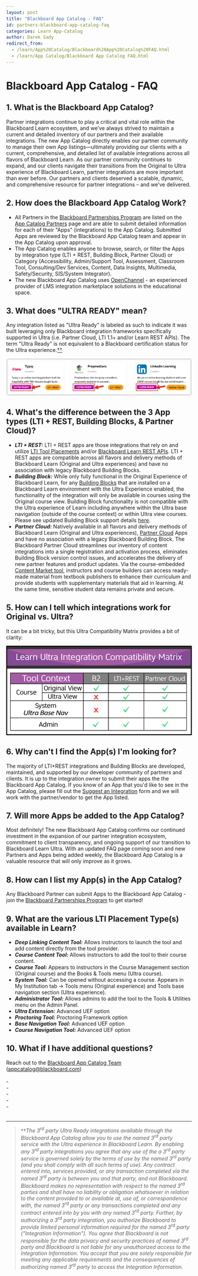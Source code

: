 ```yaml
---
layout: post
title: "Blackboard App Catalog - FAQ"
id: partners-blackboard-app-catalog-faq
categories: Learn App-Catalog
author: Darek Sady
redirect_from:
  - /learn/App%20Catalog/Blackboard%20App%20Catalog%20FAQ.html
  - /learn/App Catalog/Blackboard App Catalog FAQ.html
---
```


# Blackboard App Catalog - FAQ

## 1. What is the Blackboard App Catalog?

Partner integrations continue to play a critical and vital role within the Blackboard Learn ecosystem, and we’ve always strived to maintain a current and detailed inventory of our partners and their available integrations. The new App Catalog directly enables our partner community to manage their own App listings—ultimately providing our clients with a current, comprehensive, and detailed list of available integrations across all flavors of Blackboard Learn. As our partner community continues to expand, and our clients navigate their transitions from the Original to Ultra experience of Blackboard Learn, partner integrations are more important than ever before. Our partners and clients deserved a scalable, dynamic, and comprehensive resource for partner integrations – and we’ve delivered.

## 2. How does the Blackboard App Catalog Work?

- All Partners in the [Blackboard Partnerships Program](https://www.blackboard.com/partnerships/become-a-partner) are listed on the [App Catalog Partners](https://appcatalog.blackboard.com/list-partners/) page and are able to submit detailed information for each of their "Apps" (integrations) to the App Catalog. Submitted Apps are reviewed by the Blackboard App Catalog team and appear in the App Catalog upon approval.
- The App Catalog enables anyone to browse, search, or filter the Apps by integration type (LTI + REST, Building Block, Partner Cloud) or Category (Accessibility, Admin/Support Tool, Assessment, Classroom Tool, Consulting/Dev Services, Content, Data Insights, Multimedia, Safety/Security, SIS/System Integrator).
- The new Blackboard App Catalog uses [OpenChannel](https://openchannel.io/) - an experienced provider of LMS integration marketplace solutions in the educational space.

## 3. What does "ULTRA READY" mean?

Any integration listed as "Ultra Ready" is labeled as such to indicate it was built leveraging only Blackboard integration frameworks specifically supported in Ultra (i.e. Partner Cloud, LTI 1.1+ and/or Learn REST APIs). The term "Ultra Ready" is not equivalent to a Blackboard certification status for the Ultra experience.[††](#ultraready)

![Ultra Ready Badges](/assets/img/ultraready.png "Ultra Ready Badges")

## 4. What's the difference between the 3 App types (LTI + REST, Building Blocks, & Partner Cloud)?

- _**LTI + REST:**_ LTI + REST apps are those integrations that rely on and utilize [LTI Tool Placements](https://help.blackboard.com/Learn/Administrator/SaaS/Integrations/Learning_Tools_Interoperability) and/or [Blackboard Learn REST APIs](https://help.blackboard.com/Learn/Administrator/SaaS/Integrations/Compare_Building_Blocks_and_Rest#why-rest-apis_OTP-1). LTI + REST apps are compatible across all flavors and delivery methods of Blackboard Learn (Original and Ultra experiences) and have no association with legacy Blackboard Building Blocks.
- _**Building Block:**_ While only fully functional in the Original Experience of Blackboard Learn, for any [Building Blocks](https://help.blackboard.com/Learn/Administrator/SaaS/Building_Blocks) that are installed on a Blackboard Learn environment with the Ultra Experience enabled, the functionality of the integration will only be available in courses using the Original course view. Building Block functionality is not compatible with the Ultra experience of Learn including anywhere within the Ultra base navigation (outside of the course context) or within Ultra view courses. Please see updated Building Block support details [here](https://community.blackboard.com/blogs/8/696).
- _**Partner Cloud:**_ Natively available in all flavors and delivery methods of Blackboard Learn (Original and Ultra experiences), [Partner Cloud](https://help.blackboard.com/Learn/Administrator/SaaS/Integrations/Content_Market#partner-content-in-the-content-market_OTP-0) Apps and have no association with a legacy Blackboard Building Block. The Blackboard Partner Cloud streamlines our inventory of content integrations into a single registration and activation process, eliminates Building Block version control issues, and accelerates the delivery of new partner features and product updates. Via the course-embedded [Content Market tool](https://help.blackboard.com/Learn/Instructor/Course_Content/Create_Content/Add_Content_From_External_Sources#content-market_OTP-0), instructors and course builders can access ready-made material from textbook publishers to enhance their curriculum and provide students with supplementary materials that aid in learning. At the same time, sensitive student data remains private and secure.

## 5. How can I tell which integrations work for Original vs. Ultra?

It can be a bit tricky, but this Ultra Compatibility Matrix provides a bit of clarity:

![Ultra Compatibility Matrix](/assets/img/compmatrix.png "Ultra Compatibility Matrix")

## 6. Why can't I find the App(s) I'm looking for?

The majority of LTI+REST integrations and Building Blocks are developed, maintained, and supported by our developer community of partners and clients. It is up to the integration owner to submit their apps the the Blackboard App Catalog. If you know of an App that you'd like to see in the App Catalog, please fill out the [Suggest an Integration](https://go.blackboard.com/suggestanintegration) form and we will work with the partner/vendor to get the App listed.

## 7. Will more Apps be added to the App Catalog?

Most definitely! The new Blackboard App Catalog confirms our continued investment in the expansion of our partner integration ecosystem, commitment to client transparency, and ongoing support of our transition to Blackboard Learn Ultra. With an updated FAQ page coming soon and new Partners and Apps being added weekly, the Blackboard App Catalog is a valuable resource that will only improve as it grows.

## 8. How can I list my App(s) in the App Catalog?

Any Blackboard Partner can submit Apps to the Blackboard App Catalog - join the [Blackboard Partnerships Program](https://www.blackboard.com/partnerships/become-a-partner) to get started!

## 9. What are the various LTI Placement Type(s) available in Learn?

- _**Deep Linking Content Tool:**_ Allows instructors to launch the tool and add content directly from the tool provider.
- _**Course Content Tool:**_ Allows instructors to add the tool to their course content.
- _**Course Tool:**_ Appears to instructors in the Course Management section (Original course) and the Books & Tools menu (Ultra course).
- _**System Tool:**_ Can be opened without accessing a course. Appears in My Institution tab -> Tools menu (Original experience) and Tools base navigation section (Ultra experience).
- _**Administrator Tool:**_ Allows admins to add the tool to the Tools & Utilities menu on the Admin Panel.
- _**Ultra Extension:**_ Advanced UEF option
- _**Proctoring Tool:**_ Proctoring Framework option
- _**Base Navigation Tool:**_ Advanced UEF option
- _**Course Navigation Tool:**_ Advanced UEF option

## 10. What if I have additional questions?

Reach out to the [Blackboard App Catalog Team](mailto:appcatalog@blackboard.com?subject=App%20Catalog%20Question) (appcatalog@blackboard.com)
<br><br>
\-<br>
\-<br>
\-<br>
\-<br>
\-<br>
<br>

---

> <a name="ultraready"></a>††_The 3<sup>rd</sup> party Ultra Ready integrations available through the Blackboard App Catalog allow you to use the named 3<sup>rd</sup> party service with the Ultra experience in Blackboard Learn. By enabling any 3<sup>rd</sup> party integrations you agree that any use of the a 3<sup>rd</sup> party service is governed solely by the terms of use by the named 3<sup>rd</sup> party (and you shall comply with all such terms of use). Any contract entered into, services provided, or any transaction completed via the named 3<sup>rd</sup> party is between you and that party, and not Blackboard. Blackboard makes no representation with respect to the named 3<sup>rd</sup> parties and shall have no liability or obligation whatsoever in relation to the content provided to or available at, use of, or correspondence with, the named 3<sup>rd</sup> party or any transactions completed and any contract entered into by you with any named 3<sup>rd</sup> party. Further, by authorizing a 3<sup>rd</sup> party integration, you authorize Blackboard to provide limited personal information required for the named 3<sup>rd</sup> party ("Integration Information"). You agree that Blackboard is not responsible for the data privacy and security practices of named 3<sup>rd</sup> party and Blackboard is not liable for any unauthorized access to the Integration Information. You accept that you are solely responsible for meeting any applicable requirements and the consequences of authorizing named 3<sup>rd</sup> party to access the Integration Information._
